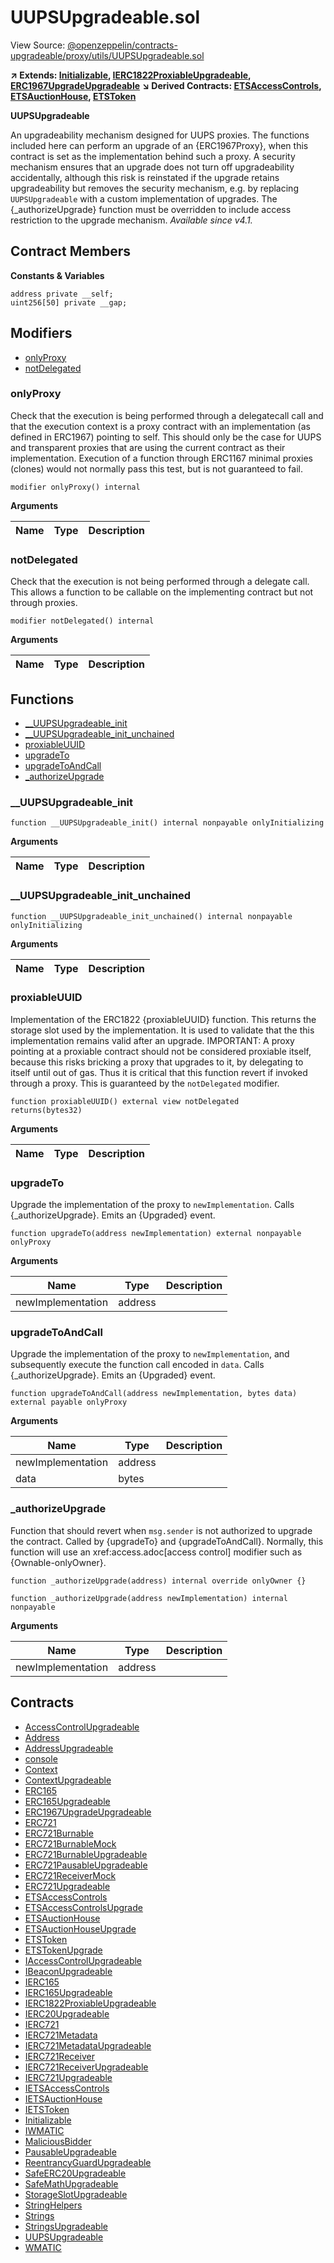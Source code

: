 # UUPSUpgradeable.sol

View Source: [@openzeppelin/contracts-upgradeable/proxy/utils/UUPSUpgradeable.sol](https://github.com/ethereum-tag-service/ets/tree/stage/packages/contracts-core@openzeppelin/contracts-upgradeable/proxy/utils/UUPSUpgradeable.sol)

**↗ Extends: [Initializable](Initializable.md), [IERC1822ProxiableUpgradeable](IERC1822ProxiableUpgradeable.md), [ERC1967UpgradeUpgradeable](ERC1967UpgradeUpgradeable.md)**
**↘ Derived Contracts: [ETSAccessControls](ETSAccessControls.md), [ETSAuctionHouse](ETSAuctionHouse.md), [ETSToken](ETSToken.md)**

**UUPSUpgradeable**

An upgradeability mechanism designed for UUPS proxies. The functions included here can perform an upgrade of an
 {ERC1967Proxy}, when this contract is set as the implementation behind such a proxy.
 A security mechanism ensures that an upgrade does not turn off upgradeability accidentally, although this risk is
 reinstated if the upgrade retains upgradeability but removes the security mechanism, e.g. by replacing
 `UUPSUpgradeable` with a custom implementation of upgrades.
 The {_authorizeUpgrade} function must be overridden to include access restriction to the upgrade mechanism.
 _Available since v4.1._

## Contract Members
**Constants & Variables**

```solidity
address private __self;
uint256[50] private __gap;

```

## Modifiers

- [onlyProxy](#onlyproxy)
- [notDelegated](#notdelegated)

### onlyProxy

Check that the execution is being performed through a delegatecall call and that the execution context is
 a proxy contract with an implementation (as defined in ERC1967) pointing to self. This should only be the case
 for UUPS and transparent proxies that are using the current contract as their implementation. Execution of a
 function through ERC1167 minimal proxies (clones) would not normally pass this test, but is not guaranteed to
 fail.

```solidity
modifier onlyProxy() internal
```

**Arguments**

| Name        | Type           | Description  |
| ------------- |------------- | -----|

### notDelegated

Check that the execution is not being performed through a delegate call. This allows a function to be
 callable on the implementing contract but not through proxies.

```solidity
modifier notDelegated() internal
```

**Arguments**

| Name        | Type           | Description  |
| ------------- |------------- | -----|

## Functions

- [__UUPSUpgradeable_init](#__uupsupgradeable_init)
- [__UUPSUpgradeable_init_unchained](#__uupsupgradeable_init_unchained)
- [proxiableUUID](#proxiableuuid)
- [upgradeTo](#upgradeto)
- [upgradeToAndCall](#upgradetoandcall)
- [_authorizeUpgrade](#_authorizeupgrade)

### __UUPSUpgradeable_init

```solidity
function __UUPSUpgradeable_init() internal nonpayable onlyInitializing 
```

**Arguments**

| Name        | Type           | Description  |
| ------------- |------------- | -----|

### __UUPSUpgradeable_init_unchained

```solidity
function __UUPSUpgradeable_init_unchained() internal nonpayable onlyInitializing 
```

**Arguments**

| Name        | Type           | Description  |
| ------------- |------------- | -----|

### proxiableUUID

Implementation of the ERC1822 {proxiableUUID} function. This returns the storage slot used by the
 implementation. It is used to validate that the this implementation remains valid after an upgrade.
 IMPORTANT: A proxy pointing at a proxiable contract should not be considered proxiable itself, because this risks
 bricking a proxy that upgrades to it, by delegating to itself until out of gas. Thus it is critical that this
 function revert if invoked through a proxy. This is guaranteed by the `notDelegated` modifier.

```solidity
function proxiableUUID() external view notDelegated 
returns(bytes32)
```

**Arguments**

| Name        | Type           | Description  |
| ------------- |------------- | -----|

### upgradeTo

Upgrade the implementation of the proxy to `newImplementation`.
 Calls {_authorizeUpgrade}.
 Emits an {Upgraded} event.

```solidity
function upgradeTo(address newImplementation) external nonpayable onlyProxy 
```

**Arguments**

| Name        | Type           | Description  |
| ------------- |------------- | -----|
| newImplementation | address |  | 

### upgradeToAndCall

Upgrade the implementation of the proxy to `newImplementation`, and subsequently execute the function call
 encoded in `data`.
 Calls {_authorizeUpgrade}.
 Emits an {Upgraded} event.

```solidity
function upgradeToAndCall(address newImplementation, bytes data) external payable onlyProxy 
```

**Arguments**

| Name        | Type           | Description  |
| ------------- |------------- | -----|
| newImplementation | address |  | 
| data | bytes |  | 

### _authorizeUpgrade

Function that should revert when `msg.sender` is not authorized to upgrade the contract. Called by
 {upgradeTo} and {upgradeToAndCall}.
 Normally, this function will use an xref:access.adoc[access control] modifier such as {Ownable-onlyOwner}.
 ```solidity
 function _authorizeUpgrade(address) internal override onlyOwner {}
 ```

```solidity
function _authorizeUpgrade(address newImplementation) internal nonpayable
```

**Arguments**

| Name        | Type           | Description  |
| ------------- |------------- | -----|
| newImplementation | address |  | 

## Contracts

* [AccessControlUpgradeable](AccessControlUpgradeable.md)
* [Address](Address.md)
* [AddressUpgradeable](AddressUpgradeable.md)
* [console](console.md)
* [Context](Context.md)
* [ContextUpgradeable](ContextUpgradeable.md)
* [ERC165](ERC165.md)
* [ERC165Upgradeable](ERC165Upgradeable.md)
* [ERC1967UpgradeUpgradeable](ERC1967UpgradeUpgradeable.md)
* [ERC721](ERC721.md)
* [ERC721Burnable](ERC721Burnable.md)
* [ERC721BurnableMock](ERC721BurnableMock.md)
* [ERC721BurnableUpgradeable](ERC721BurnableUpgradeable.md)
* [ERC721PausableUpgradeable](ERC721PausableUpgradeable.md)
* [ERC721ReceiverMock](ERC721ReceiverMock.md)
* [ERC721Upgradeable](ERC721Upgradeable.md)
* [ETSAccessControls](ETSAccessControls.md)
* [ETSAccessControlsUpgrade](ETSAccessControlsUpgrade.md)
* [ETSAuctionHouse](ETSAuctionHouse.md)
* [ETSAuctionHouseUpgrade](ETSAuctionHouseUpgrade.md)
* [ETSToken](ETSToken.md)
* [ETSTokenUpgrade](ETSTokenUpgrade.md)
* [IAccessControlUpgradeable](IAccessControlUpgradeable.md)
* [IBeaconUpgradeable](IBeaconUpgradeable.md)
* [IERC165](IERC165.md)
* [IERC165Upgradeable](IERC165Upgradeable.md)
* [IERC1822ProxiableUpgradeable](IERC1822ProxiableUpgradeable.md)
* [IERC20Upgradeable](IERC20Upgradeable.md)
* [IERC721](IERC721.md)
* [IERC721Metadata](IERC721Metadata.md)
* [IERC721MetadataUpgradeable](IERC721MetadataUpgradeable.md)
* [IERC721Receiver](IERC721Receiver.md)
* [IERC721ReceiverUpgradeable](IERC721ReceiverUpgradeable.md)
* [IERC721Upgradeable](IERC721Upgradeable.md)
* [IETSAccessControls](IETSAccessControls.md)
* [IETSAuctionHouse](IETSAuctionHouse.md)
* [IETSToken](IETSToken.md)
* [Initializable](Initializable.md)
* [IWMATIC](IWMATIC.md)
* [MaliciousBidder](MaliciousBidder.md)
* [PausableUpgradeable](PausableUpgradeable.md)
* [ReentrancyGuardUpgradeable](ReentrancyGuardUpgradeable.md)
* [SafeERC20Upgradeable](SafeERC20Upgradeable.md)
* [SafeMathUpgradeable](SafeMathUpgradeable.md)
* [StorageSlotUpgradeable](StorageSlotUpgradeable.md)
* [StringHelpers](StringHelpers.md)
* [Strings](Strings.md)
* [StringsUpgradeable](StringsUpgradeable.md)
* [UUPSUpgradeable](UUPSUpgradeable.md)
* [WMATIC](WMATIC.md)

